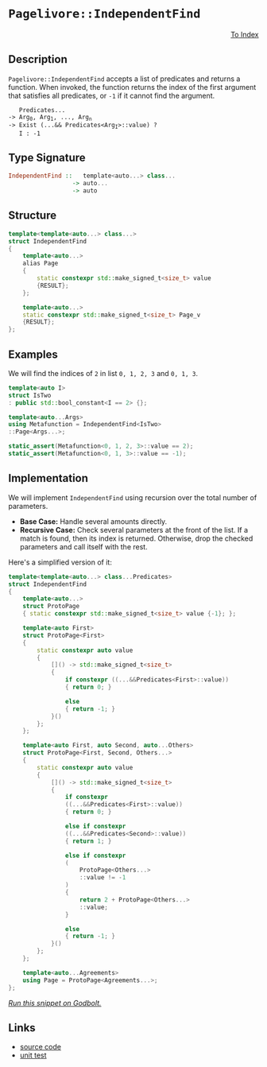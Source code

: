 <!-- Copyright 2024 Feng Mofan
SPDX-License-Identifier: Apache-2.0 -->

# `Pagelivore::IndependentFind`

<p style='text-align: right;'><a href="../../../index.md#list-examinations-1">To Index</a></p>

## Description

`Pagelivore::IndependentFind` accepts a list of predicates and returns a function.
When invoked, the function returns the index of the first argument that satisfies all predicates, or `-1` if it cannot find the argument.

<pre><code>   Predicates...
-> Arg<sub>0</sub>, Arg<sub>1</sub>, ..., Arg<sub>n</sub>
-> Exist (...&& Predicates&lt;Arg<sub>I</sub>&gt;::value) ?
   I : -1</code></pre>

## Type Signature

```Haskell
IndependentFind ::   template<auto...> class...
                  -> auto...
                  -> auto
```

## Structure

```C++
template<template<auto...> class...>
struct IndependentFind
{
    template<auto...>
    alias Page
    {
        static constexpr std::make_signed_t<size_t> value
        {RESULT};
    };

    template<auto...>
    static constexpr std::make_signed_t<size_t> Page_v
    {RESULT};
};
```

## Examples

We will find the indices of `2` in list `0, 1, 2, 3` and `0, 1, 3`.

```C++
template<auto I>
struct IsTwo
: public std::bool_constant<I == 2> {};

template<auto...Args>
using Metafunction = IndependentFind<IsTwo>
::Page<Args...>;

static_assert(Metafunction<0, 1, 2, 3>::value == 2);
static_assert(Metafunction<0, 1, 3>::value == -1);
```

## Implementation

We will implement `IndependentFind` using recursion over the total number of parameters.

- **Base Case:** Handle several amounts directly.
- **Recursive Case:** Check several parameters at the front of the list.
If a match is found, then its index is returned.
Otherwise, drop the checked parameters and call itself with the rest.

Here's a simplified version of it:

```C++
template<template<auto...> class...Predicates>
struct IndependentFind
{
    template<auto...>
    struct ProtoPage
    { static constexpr std::make_signed_t<size_t> value {-1}; };

    template<auto First>
    struct ProtoPage<First>
    {   
        static constexpr auto value 
        {
            []() -> std::make_signed_t<size_t>
            {
                if constexpr ((...&&Predicates<First>::value))
                { return 0; }

                else
                { return -1; }
            }()
        };
    };

    template<auto First, auto Second, auto...Others>
    struct ProtoPage<First, Second, Others...>
    {   
        static constexpr auto value 
        {
            []() -> std::make_signed_t<size_t>
            {
                if constexpr
                ((...&&Predicates<First>::value))
                { return 0; }

                else if constexpr
                ((...&&Predicates<Second>::value))
                { return 1; }

                else if constexpr
                (
                    ProtoPage<Others...>
                    ::value != -1
                )
                { 
                    return 2 + ProtoPage<Others...>
                    ::value; 
                }

                else
                { return -1; }
            }()
        };
    };

    template<auto...Agreements>
    using Page = ProtoPage<Agreements...>;
};
```

[*Run this snippet on Godbolt.*](https://godbolt.org/#z:OYLghAFBqd5QCxAYwPYBMCmBRdBLAF1QCcAaPECAMzwBtMA7AQwFtMQByARg9KtQYEAysib0QXACx8BBAKoBnTAAUAHpwAMvAFYTStJg1DIApACYAQuYukl9ZATwDKjdAGFUtAK4sGIAKxcpK4AMngMmAByPgBGmMQgAOyJpAAOqAqETgwe3r4BQemZjgJhEdEscQnJtpj2JQxCBEzEBLk%2BfoG19dlNLQRlUbHxSSkKza3t%2BV3j/YMVVaMAlLaoXsTI7BzmAMzhyN5YANQmO24EAJ6pmAD6BMRMhAqn2CYaAIK7%2B4eYJ2fI43QWCoLzenw%2BBEwLFSBkhp3OUJhTDhZyYXiIADosS8jgcmAoFFiMcpiJh8KJIc8dq8PuNiF4HEcAJIMLDXVmMAgAMXC6DBJkSVg%2BRxFR0h0NhmHhaMx2OpYNFRzpDIIRxJqCIyiYwClwtFAosSuajmQuIE40wqlSxCN6BAIBYTAA1rdMsAIug7vDMgAvW4EHEANzEXl%2BBoAtFwBQARU6GmNx/l6kXipEotwy1BHHnEcag5NG%2BmM9Wa7VSs45vPygsG/UFxWzE1mhgWq02zNHYPeMP1/WChWKwcikz%2BKz%2BaMQJZHcM4wH2x0um5uj1es6%2B/3595DocGgfb7d4KjN1vWo5QInmABsV5JZLwFMwVLclYD1PtXdDSyWe/3g9rpIIdYGCODQ4xORJYw%2BH9f1FOolGgmDwMNACgOnKMdnjCCEJ3CDJ2w8DYwwn8EyIqCC1TSVpXRLMX1II4OyETA0FZOjMyJAB5AgEHiKkaS3UVlWLYgNVQLUdXhWijkY5j0DozjuNzC9q344dBTrFTB0be9j0hNt6OozsQx7DTFV3Xsd1HEcJynGdqVtednVdPB3TJVc3HXVc%2BMQpD8P3Q8dMta1fO3c9sTMa9wtvclkUfCS8FzV9sHfIyv2CnDkMwQDiGA0CMIIpMTMQuDfn85iT2INLB1CjErxvUlospeFpIEPk3xAD9MFS8zf3/TLUPQzDIPBQqYOKo5SvNXSgu6/cIEq/cS1Est4XknilK87zt2S7sjjAMBTmjND5tFb8Zu3WtjqHFDsqOMwTksNVhNLcSzlWxS5Q2zbB220MwMu/KyJG39iv%2B3qsuAyM/qws7VOs/CSKFDSEYKxUKJiqjZQxd5gFJKFOV4n8vEyIw1TLP5DsWsTyzcbHcbYQRCQ%2BxMoKw0jhoAegAKm5nneb59mwS5nmjgAFUfAgFCOXmBY%2BIW%2Bfl7mZeGr4GAOLxjnhZjNlSCXNzBNH0w7JlN0E1UmQUEWAHdUDBEAjlSLwYlobS5xAGJUE8G4yuaQR4SZcmDtunFd1ZxH9cRSjUWool3mIYACY%2BInwmAI4AFlMqYKgvFVhpyeZDl2SwQQeVZP2Letzd7Sp%2BFY/j9bmeGrTkBufElFaCB0%2BaLOc%2ByeENDooJbronYXh%2BsMdkIw6zG/Nmm5bgl4gIDuM%2B7hxe7OfujkHke2o6gOJ7QmfEY4FZaE4fxeD8DgtFIVBODcaxrCVNYNjDMwdh4UgCE0E%2BVidAJJAYg0JILgiQdgaH8BocKl4zAAA5YH6E4JIXgLAJAaH7lfG%2Bd8OC8AUCAfu39r4n1IHAWAMBEAgDWAQB2BByCUDQNCOg8RIisC2KoWBl5wyXkkEcYAyBTRSAxGYXgd4iDEDwHaII/BBAiDEOwKQMhBCKBUOoIhpBdBBEtg8VInAeCn3PpfH%2Bt9ODsXRDQo4qAjzsM4dw3h/Ct6ALuhADwjD6A2l2FwJYvBCFaBWBAJADDUhMLIBQCAgTgkgGAFIMwfA6CQlzJQGIRiYjhBaBcXRvAUnMGIBcdiMRtBMUIZ/Bh9MCDsQYLQdJaisAxC8MADMtBaB4O4LwLAjojDiGqfFQpeBAyPiMZaJi6Itif3CJCM%2BajnYxAeDkjwWAjH3DwKglppA%2BnEHdkoaMUJDDAGdkYH%2BKwqAGHjgANTwJgS27F2QZMUcIUQ4gFHSPkEoNQRiNH6B2SgR%2Blh9B4BiHgyAKxUA62yM08MgIDqmEsNYMwWC1niKwACyc3QenOAgK4KYfggihHCEMSoIxCgZCyAITFegijEoYPMYYCQgh2FRY0CYbRPAdD0HSteAg%2BitCpfimlthGWktpYy7lixPGrHWJsCQ%2BiOAX1IJg3g2CjjWK4TwvhAjHFnlwIQEg90P5eK/gclY3EmBYASMi/%2BkgdgYgAJw7ESJIYBZhJCXnQf4S8VrEEcGQaQVBH8MSXi4JeWBVrYEBv8CA/wNrLyyqMdg3B%2BD9VEL8eQ/xlCzHojoWE1ArjmGsM4C0FggZEjhiYLiAwJMuBWoxFwIBIj8BiIkXoJ5siHnSCeco15ajdAxK0UwHRLSpUyrlcYjgpjqHogsUefNhbi2lp2VvSt1aNBnhcUEtxOrp7eIOSQgJWbV3xAzeEtxIAp1FrxEYCtXB%2B40FoPEvBEAklqKyWkm5T6cl5IKQ4G5JTOTlMqUYmpdSGlNJuW0nZnSb74FJGvPpzSb6DOQMMm5Yy6hGKmTMi4cytg30Wcsz%2BayNmYC2e03Zyct1HO1AoM5FyrmMBuU2%2B58jW2yHbaom%2BXaPn7KhVYH5UykVApBeaTg4KCCtWjFxmFcL4gIv6YClF7K/DotZAK4IrJhUErSEShoynyUNDU7ytlDROVMryFiuThmhW4oWOp2YkxmX5EFXMSz1LJVitfi5iZg6Y2cHosQAtRaS1npThWqtQCNV1u1R4vVPjf6kCNSaygUqvU%2BsrcAxIEbkg7EkI67hQQh2xtsPG6LSb4ApqoTQg9u7gksLYHm3ztiWAKEDKaQMwXJTjFrVqhFjbZDNsY7cljbyQA7FID2vteiPWebUdg0d5jLE%2BZYPVxrzXWsxXGMuyra7dg7Ci1ulNh792hP2wkJrqRUg3Ba1am4bWCAtzq62uJPFEnJNSTkl9L3cn5MKV%2BrNpTf1VIg5gWp9SxDAZWaBjpWHWndOg/0tR8HEMrOQxMm%2BaG0mYYWeI3DvB8MZEI9sjppHE18GOZR85lzrkrPo3IiQTGlEvNYzoIbHHjDfJsLx%2BA/GGjNPZnOcTlhYXyvhRImTyKDPZBcEpuzpmcXlGc4S4o2RtOaeyHp1ldR6VGeU2LjlFnZc8tZfyqXBvHN65FSsBQL8JWio84Yqb3n82Laa52FblJVQQE1WInVnjN2JsNZgY1IxkUTKSyAMwladg7H8JAkB6CI%2BJEDdGu3OCCsEINaQc1/hrX%2BFgeFK1kgrVgNtVwYbEydi26wZwH3vipXCMTxX5PRWVhrMyM4SQQA%3D)

## Links

- [source code](../../../../conceptrodon/pagelivore/independent_find.hpp)
- [unit test](../../../../tests/unit/metafunctions/pagelivore/independent_find.test.hpp)
